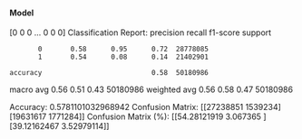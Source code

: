 #### Model
[0 0 0 ... 0 0 0]
Classification Report:
              precision    recall  f1-score   support

           0       0.58      0.95      0.72  28778085
           1       0.54      0.08      0.14  21402901

    accuracy                           0.58  50180986
   macro avg       0.56      0.51      0.43  50180986
weighted avg       0.56      0.58      0.47  50180986

Accuracy: 0.5781101032968942
Confusion Matrix:
[[27238851  1539234]
 [19631617  1771284]]
Confusion Matrix (%):
[[54.28121919  3.067365  ]
 [39.12162467  3.52979114]]
